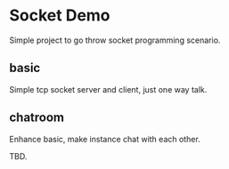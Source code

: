 # Socket Demo 

Simple project to go throw socket programming scenario.

## basic

Simple tcp socket server and client, just one way talk.

## chatroom

Enhance basic, make instance chat with each other.

TBD.